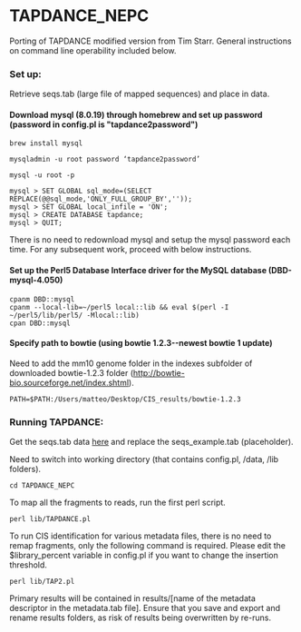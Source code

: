 # TAPDANCE_NEPC

Porting of TAPDANCE modified version from Tim Starr. General instructions on command line operability included below.

### Set up:

Retrieve seqs.tab (large file of mapped sequences) and place in data.

#### Download mysql (8.0.19) through homebrew and set up password (password in config.pl is "tapdance2password")

	brew install mysql

	mysqladmin -u root password ‘tapdance2password’

	mysql -u root -p
	
	mysql > SET GLOBAL sql_mode=(SELECT REPLACE(@@sql_mode,'ONLY_FULL_GROUP_BY',''));
	mysql > SET GLOBAL local_infile = 'ON';
	mysql > CREATE DATABASE tapdance;
	mysql > QUIT;
	
There is no need to redownload mysql and setup the mysql password each time. For any subsequent work, proceed with below instructions.
	
#### Set up the Perl5 Database Interface driver for the MySQL database (DBD-mysql-4.050)

	cpanm DBD::mysql
	cpanm --local-lib=~/perl5 local::lib && eval $(perl -I ~/perl5/lib/perl5/ -Mlocal::lib)
	cpan DBD::mysql

#### Specify path to bowtie (using bowtie 1.2.3--newest bowtie 1 update)

Need to add the mm10 genome folder in the indexes subfolder of downloaded bowtie-1.2.3 folder (http://bowtie-bio.sourceforge.net/index.shtml).

	PATH=$PATH:/Users/matteo/Desktop/CIS_results/bowtie-1.2.3
	
### Running TAPDANCE:

Get the seqs.tab data [here](https://www.dropbox.com/scl/fi/fqlqlj6et1ezymaqqsm9g/seqs.tab?rlkey=pdizvin409j0783d57nbkf3j1&dl=0) and replace the seqs_example.tab (placeholder).

Need to switch into working directory (that contains config.pl, /data, /lib folders).
	
	cd TAPDANCE_NEPC
	
To map all the fragments to reads, run the first perl script.
	
	perl lib/TAPDANCE.pl
	
To run CIS identification for various metadata files, there is no need to remap fragments, only the following command is required. Please edit the $library_percent variable in config.pl if you want to change the insertion threshold.

	perl lib/TAP2.pl

Primary results will be contained in results/[name of the metadata descriptor in the metadata.tab file]. Ensure that you save and export and rename results folders, as risk of results being overwritten by re-runs.
